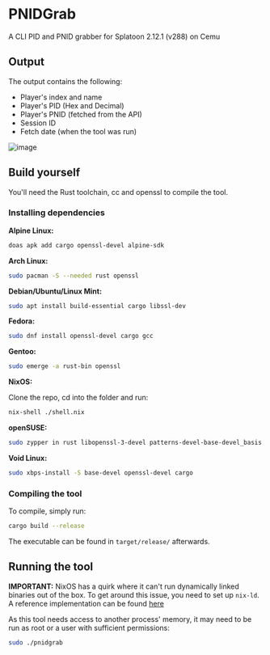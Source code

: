# PNIDGrab
A CLI PID and PNID grabber for Splatoon 2.12.1 (v288) on Cemu

## Output
The output contains the following:
- Player's index and name
- Player's PID (Hex and Decimal)
- Player's PNID (fetched from the API)
- Session ID
- Fetch date (when the tool was run)

![image](https://github.com/user-attachments/assets/dca9be5d-863f-48bf-904e-c9c9f167787e)

## Build yourself
You'll need the Rust toolchain, cc and openssl to compile the tool.

### Installing dependencies
**Alpine Linux:**

```bash
doas apk add cargo openssl-devel alpine-sdk
```

**Arch Linux:**

```bash
sudo pacman -S --needed rust openssl
```

**Debian/Ubuntu/Linux Mint:**

```bash
sudo apt install build-essential cargo libssl-dev
```

**Fedora:**

```bash
sudo dnf install openssl-devel cargo gcc
```

**Gentoo:**

```bash
sudo emerge -a rust-bin openssl
```

**NixOS:**

Clone the repo, cd into the folder and run:
```bash
nix-shell ./shell.nix
```

**openSUSE:**

```bash
sudo zypper in rust libopenssl-3-devel patterns-devel-base-devel_basis
```

**Void Linux:**

```bash
sudo xbps-install -S base-devel openssl-devel cargo
```

### Compiling the tool
To compile, simply run:

```bash
cargo build --release
```

The executable can be found in `target/release/` afterwards.

## Running the tool
**IMPORTANT:** NixOS has a quirk where it can't run dynamically linked binaries out of the box. To get around this issue, you need to set up `nix-ld`. A reference implementation can be found [here](https://github.com/JerrySM64/dotfiles/blob/be74d805c2c11034fe121d99a50c94c777870c6f/nixos/fhs-appimage.nix)

As this tool needs access to another process' memory, it may need to be run as root or a user with sufficient permissions:

```bash
sudo ./pnidgrab
```

